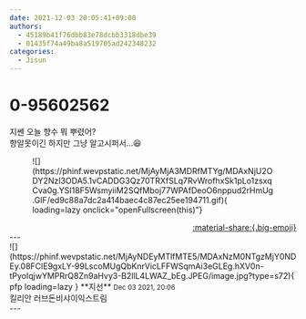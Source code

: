 ```yaml
---
date: 2021-12-03 20:05:41+09:00
authors:
  - 45189b41f76dbb83e78dcbb3318dbe39
  - 01435f74a49ba8a519705ad242348232
categories:
  - Jisun
---
```


# 0-95602562

<div class="post-container" markdown="1">
<div class="content-container md-sidebar__scrollwrap" markdown="1">

지쎈 오늘 향수 뭐 뿌렸어?<br>향알못이긴 하지만 그냥 알고시퍼서...😆
<figure markdown="1">
![](https://phinf.wevpstatic.net/MjAyMjA3MDRfMTYg/MDAxNjU2ODY2NzI3ODA5.1vCADDG3Qz70TRXfSLq7RvWrofhxSk1pLo1zsxqCva0g.YSI18F5WsmyiiM2SQfMboj77WPAfDeoO6nppud2rHmUg.GIF/ed9c88a7dc2a414baec4c87ec25ee194711.gif){ loading=lazy onclick="openFullscreen(this)"}
</figure>


</div>
</div>

<div style="text-align: right;" markdown="1">
<a href="https://weverse.io/fromis9/fanpost/0-95602562" style="text-align: right;">:material-share:{.big-emoji}</a>
</div>
---

<div class="comments-container md-sidebar__scrollwrap" markdown="1">
<div class="comment" markdown="1">
<div class='id-container' markdown="1">
![](https://phinf.wevpstatic.net/MjAyNDEyMTlfMTE5/MDAxNzM0NTgzMjY0NDEy.08FClE9gxLY-99LscoMUgQbKnrVicLFFWSqmAi3eGLEg.hXV0n-tPyoIqjwYMPRrQ8Zn9aHvy3-B2llL4LWAZ_bEg.JPEG/image.jpg?type=s72){ pfp loading=lazy }
**<span class="artist">지선</span>** <small>Dec 03 2021, 20:06</small><br>
</div>
<div class='comment-body' markdown="1">
킬리안 러브돈비샤이익스트림
</div>
</div>
</div>
---
